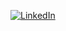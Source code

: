 [![LinkedIn](https://img.shields.io/badge/LinkedIn-blue?style=for-the-badge&logo=linkedin)]([https://www.linkedin.com/in/abhikaran-Bhagat](https://www.linkedin.com/in/abhikaran-bhagat-402464362?utm_source=share&utm_campaign=share_via&utm_content=profile&utm_medium=android_app))
